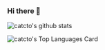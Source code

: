 ### Hi there 👋

<!--
**catcto/catcto** is a ✨ _special_ ✨ repository because its `README.md` (this file) appears on your GitHub profile.

Here are some ideas to get you started:

- 🔭 I’m currently working on ...
- 🌱 I’m currently learning ...
- 👯 I’m looking to collaborate on ...
- 🤔 I’m looking for help with ...
- 💬 Ask me about ...
- 📫 How to reach me: ...
- 😄 Pronouns: ...
- ⚡ Fun fact: ...
-->

![catcto's github stats](https://github-readme-stats.vercel.app/api?username=catcto&show_icons=true&hide_border=true)

![catcto's Top Languages Card](https://github-readme-stats.vercel.app/api/top-langs/?username=catcto&langs_count=10&hide=Jupyter%20Notebook&hide_border=true&exclude_repo&layout=compact&custom_title=Most%20Used%20Languages%20(Top%2010))
